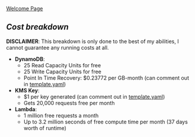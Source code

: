 [Welcome Page](../README.md)

## *__Cost breakdown__*
__DISCLAIMER__: This breakdown is only done to the best of my abilities, I cannot guarantee any running costs at all.  

* __DynamoDB__:
    * 25 Read Capacity Units for free
    * 25 Write Capacity Units for free
    * Point In Time Recovery: $0.23772 per GB-month (can comment out in [template.yaml](../template.yaml))
* __KMS Key__: 
    * $1 per key generated (can comment out in [template.yaml](../template.yaml))
    * Gets 20,000 requests free per month
* __Lambda__:
    * 1 million free requests a month
    * Up to 3.2 million seconds of free compute time per month (37 days worth of runtime)

